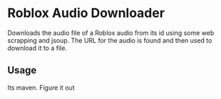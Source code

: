 # Roblox Audio Downloader

Downloads the audio file of a Roblox audio from its id using some web scrapping and jsoup. The URL for the audio is found and then used to download it to a file.

## Usage

Its maven. Figure it out
